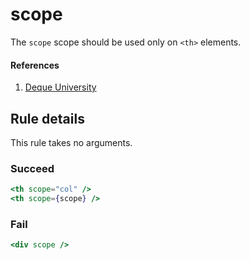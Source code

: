 # scope

The `scope` scope should be used only on `<th>` elements.

#### References
1. [Deque University](https://dequeuniversity.com/rules/axe/1.1/scope)

## Rule details

This rule takes no arguments.

### Succeed
```jsx
<th scope="col" />
<th scope={scope} />
```

### Fail

```jsx
<div scope />
```
